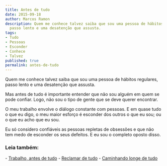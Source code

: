 ```yaml
---
title: Antes de tudo
date: 2015-09-18
author: Marcos Ramon
description: Quem me conhece talvez saiba que sou uma pessoa de hábitos regulares,
  passo lento e uma desatenção que assusta.
tags:
- Tudo
- Pessoas
- Esconder
- Conhece
- Talvez
published: true
permalink: antes-de-tudo
---
```

Quem me conhece talvez saiba que sou uma pessoa de hábitos regulares, passo lento e uma desatenção que assusta.

Mas antes de tudo é importante entender que não sou alguém em quem se pode confiar. Logo, não sou o tipo de gente que se deve querer encontrar.

O meu trabalho envolve o diálogo constante com pessoas. E em quase tudo o que eu digo, o meu maior esforço é esconder dos outros o que eu sou; ou o que eu acho que eu sou.

Eu só considero confiáveis as pessoas repletas de obsessões e que não tem medo de esconder os seus defeitos. E eu sou o completo oposto disso.



<h3>Leia também:</h3>
- <a href="/trabalho-antes-de-tudo">Trabalho, antes de tudo</a>
- <a href="/reclamar-de-tudo">Reclamar de tudo</a>
- <a href="/caminhando-longe-de-tudo">Caminhando longe de tudo</a>
